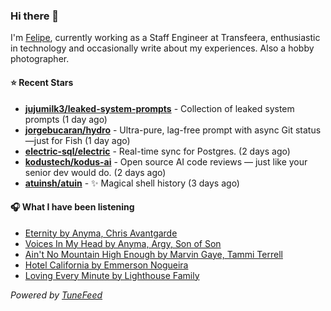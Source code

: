 ### Hi there 👋

I'm [Felipe](https://felipevm.com), currently working as a Staff Engineer at Transfeera, enthusiastic in technology and occasionally write about my experiences. Also a hobby photographer.

#### ⭐ Recent Stars
- **[jujumilk3/leaked-system-prompts](https://github.com/jujumilk3/leaked-system-prompts)** - Collection of leaked system prompts (1 day ago)
- **[jorgebucaran/hydro](https://github.com/jorgebucaran/hydro)** - Ultra-pure, lag-free prompt with async Git status—just for Fish (1 day ago)
- **[electric-sql/electric](https://github.com/electric-sql/electric)** - Real-time sync for Postgres. (2 days ago)
- **[kodustech/kodus-ai](https://github.com/kodustech/kodus-ai)** - Open source AI code reviews — just like your senior dev would do. (2 days ago)
- **[atuinsh/atuin](https://github.com/atuinsh/atuin)** - ✨ Magical shell history (3 days ago)

#### 🎧 What I have been listening
- [Eternity by Anyma, Chris Avantgarde](https://open.spotify.com/track/1GBBbKOarAJ38HwIfLcOji)
- [Voices In My Head by Anyma, Argy, Son of Son](https://open.spotify.com/track/7pS1ts9rfwuSOMu2kZkBZ7)
- [Ain&#39;t No Mountain High Enough by Marvin Gaye, Tammi Terrell](https://open.spotify.com/track/7tqhbajSfrz2F7E1Z75ASX)
- [Hotel California by Emmerson Nogueira](https://open.spotify.com/track/2lurWu1w78gx1nNnKdAuHS)
- [Loving Every Minute by Lighthouse Family](https://open.spotify.com/track/0fVo4kM3ojDNbUjBh8ut04)

_Powered by [TuneFeed](https://tunefeed.app?ref=github.com)_
